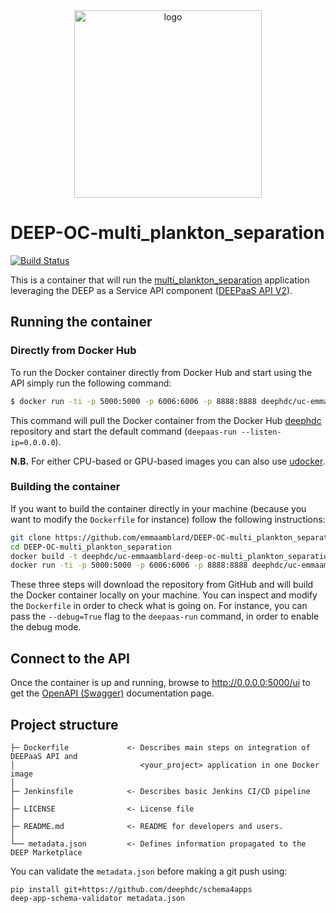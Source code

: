 <div align="center">
<img src="https://marketplace.deep-hybrid-datacloud.eu/images/logo-deep.png" alt="logo" width="300"/>
</div>

# DEEP-OC-multi_plankton_separation
[![Build Status](https://jenkins.indigo-datacloud.eu/buildStatus/icon?job=Pipeline-as-code/DEEP-OC-org/UC-emmaamblard-DEEP-OC-multi_plankton_separation/master)](https://jenkins.indigo-datacloud.eu/job/Pipeline-as-code/job/DEEP-OC-org/job/UC-emmaamblard-DEEP-OC-multi_plankton_separation/job/master)

This is a container that will run the [multi_plankton_separation](https://github.com/emmaamblard/multi_plankton_separation) application leveraging the DEEP as a Service API component ([DEEPaaS API V2](https://github.com/indigo-dc/DEEPaaS)).

    
## Running the container

### Directly from Docker Hub

To run the Docker container directly from Docker Hub and start using the API simply run the following command:

```bash
$ docker run -ti -p 5000:5000 -p 6006:6006 -p 8888:8888 deephdc/uc-emmaamblard-deep-oc-multi_plankton_separation
```

This command will pull the Docker container from the Docker Hub [deephdc](https://hub.docker.com/u/deephdc/) repository and start the default command (`deepaas-run --listen-ip=0.0.0.0`).

**N.B.** For either CPU-based or GPU-based images you can also use [udocker](https://github.com/indigo-dc/udocker).

### Building the container

If you want to build the container directly in your machine (because you want to modify the `Dockerfile` for instance) follow the following instructions:
```bash
git clone https://github.com/emmaamblard/DEEP-OC-multi_plankton_separation
cd DEEP-OC-multi_plankton_separation
docker build -t deephdc/uc-emmaamblard-deep-oc-multi_plankton_separation .
docker run -ti -p 5000:5000 -p 6006:6006 -p 8888:8888 deephdc/uc-emmaamblard-deep-oc-multi_plankton_separation
```

These three steps will download the repository from GitHub and will build the Docker container locally on your machine. You can inspect and modify the `Dockerfile` in order to check what is going on. For instance, you can pass the `--debug=True` flag to the `deepaas-run` command, in order to enable the debug mode.


## Connect to the API

Once the container is up and running, browse to http://0.0.0.0:5000/ui to get the [OpenAPI (Swagger)](https://www.openapis.org/) documentation page.


## Project structure
```
├─ Dockerfile             <- Describes main steps on integration of DEEPaaS API and
│                            <your_project> application in one Docker image
│
├─ Jenkinsfile            <- Describes basic Jenkins CI/CD pipeline
│
├─ LICENSE                <- License file
│
├─ README.md              <- README for developers and users.
│
└── metadata.json         <- Defines information propagated to the DEEP Marketplace
```

You can validate the `metadata.json` before making a git push using:
```shell
pip install git+https://github.com/deephdc/schema4apps
deep-app-schema-validator metadata.json
```
